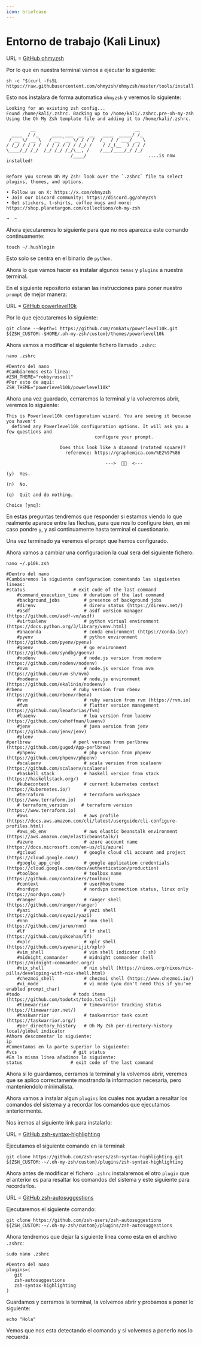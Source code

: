 ```yaml
---
icon: briefcase
---
```


# Entorno de trabajo (Kali Linux)

URL = [GitHub ohmyzsh](https://github.com/ohmyzsh/ohmyzsh)

Por lo que en nuestra terminal vamos a ejecutar lo siguiente:

```shell
sh -c "$(curl -fsSL
https://raw.githubusercontent.com/ohmyzsh/ohmyzsh/master/tools/install.sh)"
```

Esto nos instalara de forma automatica `ohmyzsh` y veremos lo siguiente:

```
Looking for an existing zsh config...
Found /home/kali/.zshrc. Backing up to /home/kali/.zshrc.pre-oh-my-zsh
Using the Oh My Zsh template file and adding it to /home/kali/.zshrc.

         __                                     __   
  ____  / /_     ____ ___  __  __   ____  _____/ /_  
 / __ \/ __ \   / __ `__ \/ / / /  /_  / / ___/ __ \ 
/ /_/ / / / /  / / / / / / /_/ /    / /_(__  ) / / / 
\____/_/ /_/  /_/ /_/ /_/\__, /    /___/____/_/ /_/  
                        /____/                       ....is now installed!


Before you scream Oh My Zsh! look over the `.zshrc` file to select plugins, themes, and options.

• Follow us on X: https://x.com/ohmyzsh
• Join our Discord community: https://discord.gg/ohmyzsh
• Get stickers, t-shirts, coffee mugs and more: https://shop.planetargon.com/collections/oh-my-zsh

➜  ~ 
```

Ahora ejecutaremos lo siguiente para que no nos aparezca este comando continuamente:

```shell
touch ~/.hushlogin
```

Esto solo se centra en el binario de `python`.

Ahora lo que vamos hacer es instalar algunos `temas` y `plugins` a nuestra terminal.

En el siguiente repositorio estaran las instrucciones para poner nuestro `prompt` de mejor manera:

URL = [GitHub powerlevel10k](https://github.com/romkatv/powerlevel10k?tab=readme-ov-file#im-using-powerlevel9k-with-oh-my-zsh-how-do-i-migrate)

Por lo que ejecutaremos lo siguiente:

```shell
git clone --depth=1 https://github.com/romkatv/powerlevel10k.git ${ZSH_CUSTOM:-$HOME/.oh-my-zsh/custom}/themes/powerlevel10k
```

Ahora vamos a modificar el siguiente fichero llamado `.zshrc`:

```shell
nano .zshrc

#Dentro del nano
#Cambiaremos esta linea:
#ZSH_THEME="robbyrussell"
#Por esto de aqui:
ZSH_THEME="powerlevel10k/powerlevel10k"
```

Ahora una vez guardado, cerraremos la terminal y la volveremos abrir, veremos lo siguiente:

```
This is Powerlevel10k configuration wizard. You are seeing it because you haven't
  defined any Powerlevel10k configuration options. It will ask you a few questions and
                                 configure your prompt.

                    Does this look like a diamond (rotated square)?
                      reference: https://graphemica.com/%E2%97%86

                                     --->    <---

(y)  Yes.

(n)  No.

(q)  Quit and do nothing.

Choice [ynq]:
```

En estas preguntas tendremos que responder si estamos viendo lo que realmente aparece entre las flechas, para que nos lo configure bien, en mi caso pondre `y`, y asi continuamente hasta terminal el cuestionario.

Una vez terminado ya veremos el `prompt` que hemos configurado.

Ahora vamos a cambiar una configuracion la cual sera del siguiente fichero:

```shell
nano ~/.p10k.zsh

#Dentro del nano
#Cambiaremos la siguiente configuracion comentando las siguientes lineas:
#status                  # exit code of the last command
    #command_execution_time  # duration of the last command
    #background_jobs         # presence of background jobs
    #direnv                  # direnv status (https://direnv.net/)
    #asdf                    # asdf version manager (https://github.com/asdf-vm/asdf)
    #virtualenv              # python virtual environment (https://docs.python.org/3/library/venv.html)
    #anaconda                # conda environment (https://conda.io/)
    #pyenv                   # python environment (https://github.com/pyenv/pyenv)
    #goenv                   # go environment (https://github.com/syndbg/goenv)
    #nodenv                  # node.js version from nodenv (https://github.com/nodenv/nodenv)
    #nvm                     # node.js version from nvm (https://github.com/nvm-sh/nvm)
    #nodeenv                 # node.js environment (https://github.com/ekalinin/nodeenv)
#rbenv                   # ruby version from rbenv (https://github.com/rbenv/rbenv)
    #rvm                     # ruby version from rvm (https://rvm.io)
    #fvm                     # flutter version management (https://github.com/leoafarias/fvm)
    #luaenv                  # lua version from luaenv (https://github.com/cehoffman/luaenv)
    #jenv                    # java version from jenv (https://github.com/jenv/jenv)
    #plenv
#perlbrew                # perl version from perlbrew (https://github.com/gugod/App-perlbrew)
    #phpenv                  # php version from phpenv (https://github.com/phpenv/phpenv)
    #scalaenv                # scala version from scalaenv (https://github.com/scalaenv/scalaenv)
    #haskell_stack           # haskell version from stack (https://haskellstack.org/)
    #kubecontext             # current kubernetes context (https://kubernetes.io/)
    #terraform               # terraform workspace (https://www.terraform.io)
    # terraform_version     # terraform version (https://www.terraform.io)
    #aws                     # aws profile (https://docs.aws.amazon.com/cli/latest/userguide/cli-configure-profiles.html)
    #aws_eb_env              # aws elastic beanstalk environment (https://aws.amazon.com/elasticbeanstalk/)
    #azure                   # azure account name (https://docs.microsoft.com/en-us/cli/azure)
    #gcloud                  # google cloud cli account and project (https://cloud.google.com/)
    #google_app_cred         # google application credentials (https://cloud.google.com/docs/authentication/production)
    #toolbox                 # toolbox name (https://github.com/containers/toolbox)
    #context                 # user@hostname
    #nordvpn                 # nordvpn connection status, linux only (https://nordvpn.com/)
    #ranger                  # ranger shell (https://github.com/ranger/ranger)
    #yazi                    # yazi shell (https://github.com/sxyazi/yazi)
    #nnn                     # nnn shell (https://github.com/jarun/nnn)
    #lf                      # lf shell (https://github.com/gokcehan/lf)
    #xplr                    # xplr shell (https://github.com/sayanarijit/xplr)
    #vim_shell               # vim shell indicator (:sh)
    #midnight_commander      # midnight commander shell (https://midnight-commander.org/)
    #nix_shell               # nix shell (https://nixos.org/nixos/nix-pills/developing-with-nix-shell.html)
    #chezmoi_shell           # chezmoi shell (https://www.chezmoi.io/)
    #vi_mode                 # vi mode (you don't need this if you've enabled prompt_char)
#todo                    # todo items (https://github.com/todotxt/todo.txt-cli)
    #timewarrior             # timewarrior tracking status (https://timewarrior.net/)
    #taskwarrior             # taskwarrior task count (https://taskwarrior.org/)
    #per_directory_history   # Oh My Zsh per-directory-history local/global indicator
#Ahora descomentar lo siguiente:
ip
#Comentamos en la parte superior lo siguiente:
#vcs                     # git status
#En la misma linea añadimos lo siguiente:
status                  # exit code of the last command
```

Ahora si lo guardamos, cerramos la terminal y la volvemos abrir, veremos que se aplico correctamente mostrando la informacion necesaria, pero manteniendolo minimalista.

Ahora vamos a instalar algun `plugins` los cuales nos ayudan a resaltar los comandos del sistema y a recordar los comandos que ejecutamos anteriormente.

Nos iremos al siguiente link para instalarlo:

URL = [GitHub zsh-syntax-highlighting](https://github.com/zsh-users/zsh-syntax-highlighting/blob/master/INSTALL.md)

Ejecutamos el siguiente comando en la terminal:

```shell
git clone https://github.com/zsh-users/zsh-syntax-highlighting.git ${ZSH_CUSTOM:-~/.oh-my-zsh/custom}/plugins/zsh-syntax-highlighting
```

Ahora antes de modificar el fichero `.zshrc` instalaremos el otro `plugin` que el anterior es para resaltar los comandos del sistema y este siguiente para recordarlos.

URL = [GitHub zsh-autosuggestions](https://github.com/zsh-users/zsh-autosuggestions/blob/master/INSTALL.md)

Ejecutaremos el siguiente comando:

```shell
git clone https://github.com/zsh-users/zsh-autosuggestions ${ZSH_CUSTOM:-~/.oh-my-zsh/custom}/plugins/zsh-autosuggestions
```

Ahora tendremos que dejar la siguiente linea como esta en el archivo `.zshrc`:

```shell
sudo nano .zshrc

#Dentro del nano
plugins=(
   git
   zsh-autosuggestions
   zsh-syntax-highlighting
)
```

Guardamos y cerramos la terminal, la volvemos abrir y probamos a poner lo siguiente:

```shell
echo "Hola"
```

Vemos que nos esta detectando el comando y si volvemos a ponerlo nos lo recuerda.
